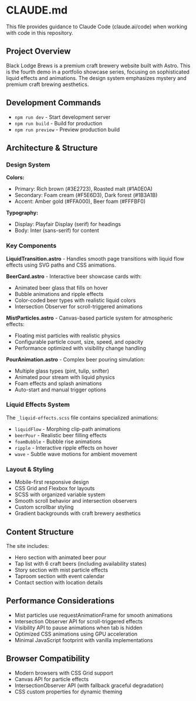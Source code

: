 # CLAUDE.md

This file provides guidance to Claude Code (claude.ai/code) when working with code in this repository.

## Project Overview
Black Lodge Brews is a premium craft brewery website built with Astro. This is the fourth demo in a portfolio showcase series, focusing on sophisticated liquid effects and animations. The design system emphasizes mystery and premium craft brewing aesthetics.

## Development Commands
- `npm run dev` - Start development server
- `npm run build` - Build for production
- `npm run preview` - Preview production build

## Architecture & Structure

### Design System
**Colors:**
- Primary: Rich brown (#3E2723), Roasted malt (#1A0E0A)
- Secondary: Foam cream (#F5E6D3), Dark forest (#1B3A1B)
- Accent: Amber gold (#FFA000), Beer foam (#FFFBF0)

**Typography:**
- Display: Playfair Display (serif) for headings
- Body: Inter (sans-serif) for content

### Key Components

**LiquidTransition.astro** - Handles smooth page transitions with liquid flow effects using SVG paths and CSS animations.

**BeerCard.astro** - Interactive beer showcase cards with:
- Animated beer glass that fills on hover
- Bubble animations and ripple effects
- Color-coded beer types with realistic liquid colors
- Intersection Observer for scroll-triggered animations

**MistParticles.astro** - Canvas-based particle system for atmospheric effects:
- Floating mist particles with realistic physics
- Configurable particle count, size, speed, and opacity
- Performance optimized with visibility change handling

**PourAnimation.astro** - Complex beer pouring simulation:
- Multiple glass types (pint, tulip, snifter)
- Animated pour stream with liquid physics
- Foam effects and splash animations
- Auto-start and manual trigger options

### Liquid Effects System
The `_liquid-effects.scss` file contains specialized animations:
- `liquidFlow` - Morphing clip-path animations
- `beerPour` - Realistic beer filling effects
- `foamBubble` - Bubble rise animations
- `ripple` - Interactive ripple effects on hover
- `wave` - Subtle wave motions for ambient movement

### Layout & Styling
- Mobile-first responsive design
- CSS Grid and Flexbox for layouts
- SCSS with organized variable system
- Smooth scroll behavior and intersection observers
- Custom scrollbar styling
- Gradient backgrounds with craft brewery aesthetics

## Content Structure
The site includes:
- Hero section with animated beer pour
- Tap list with 6 craft beers (including availability states)
- Story section with mist particle effects
- Taproom section with event calendar
- Contact section with location details

## Performance Considerations
- Mist particles use requestAnimationFrame for smooth animations
- Intersection Observer API for scroll-triggered effects
- Visibility API to pause animations when tab is hidden
- Optimized CSS animations using GPU acceleration
- Minimal JavaScript footprint with vanilla implementations

## Browser Compatibility
- Modern browsers with CSS Grid support
- Canvas API for particle effects
- IntersectionObserver API (with fallback graceful degradation)
- CSS custom properties for dynamic theming